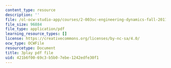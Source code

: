 ```yaml
---
content_type: resource
description: ''
file: /ol-ocw-studio-app/courses/2-003sc-engineering-dynamics-fall-2011/421b6f0069c3b5b07ebe1242edfe30f1_fK9AGvLf3yw.pdf
file_size: 96884
file_type: application/pdf
learning_resource_types: []
license: https://creativecommons.org/licenses/by-nc-sa/4.0/
ocw_type: OCWFile
resourcetype: Document
title: 3play pdf file
uid: 421b6f00-69c3-b5b0-7ebe-1242edfe30f1
---
```

